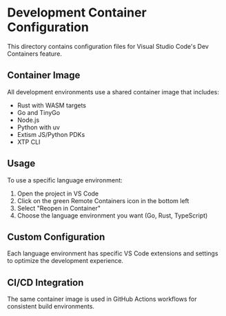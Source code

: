 # Development Container Configuration

This directory contains configuration files for Visual Studio Code's Dev Containers feature.

## Container Image

All development environments use a shared container image that includes:

- Rust with WASM targets
- Go and TinyGo
- Node.js
- Python with uv
- Extism JS/Python PDKs
- XTP CLI

## Usage

To use a specific language environment:

1. Open the project in VS Code
2. Click on the green Remote Containers icon in the bottom left
3. Select "Reopen in Container"
4. Choose the language environment you want (Go, Rust, TypeScript)

## Custom Configuration

Each language environment has specific VS Code extensions and settings to optimize the development experience.

## CI/CD Integration

The same container image is used in GitHub Actions workflows for consistent build environments.